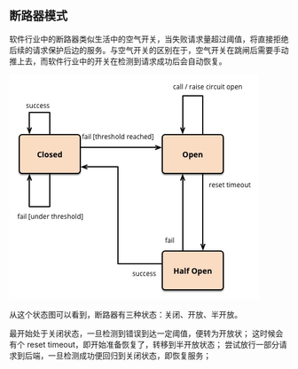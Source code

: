 
## 断路器模式

软件行业中的断路器类似生活中的空气开关，当失败请求量超过阈值，将直接拒绝后续的请求保护后边的服务。与空气开关的区别在于，空气开关在跳闸后需要手动推上去，而软件行业中的开关在检测到请求成功后会自动恢复。

![](./img/breaker.jpg)

从这个状态图可以看到，断路器有三种状态：关闭、开放、半开放。

最开始处于关闭状态，一旦检测到错误到达一定阈值，便转为开放状；
这时候会有个 reset timeout，即开始准备恢复了，转移到半开放状态；
尝试放行一部分请求到后端，一旦检测成功便回归到关闭状态，即恢复服务；
